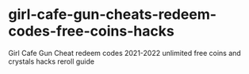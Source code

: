 # girl-cafe-gun-cheats-redeem-codes-free-coins-hacks
Girl Cafe Gun Cheat redeem codes 2021-2022 unlimited free coins and crystals hacks reroll guide
